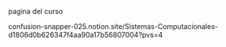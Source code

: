 pagina del curso

confusion-snapper-025.notion.site/Sistemas-Computacionales-d1806d0b626347f4aa90a17b56807004?pvs=4 


